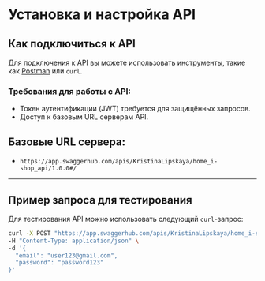 # Установка и настройка API

## Как подключиться к API
Для подключения к API вы можете использовать инструменты, такие как [Postman](https://www.postman.com/) или `curl`. 

### Требования для работы с API:
- Токен аутентификации (JWT) требуется для защищённых запросов.
- Доступ к базовым URL серверам API.

## Базовые URL сервера:
- `https://app.swaggerhub.com/apis/KristinaLipskaya/home_i-shop_api/1.0.0#/`

---

## Пример запроса для тестирования

Для тестирования API можно использовать следующий `curl`-запрос:

```bash
curl -X POST "https://app.swaggerhub.com/apis/KristinaLipskaya/home_i-shop_api/1.0.0#/users/post_auth_login" \
-H "Content-Type: application/json" \
-d '{
  "email": "user123@gmail.com",
  "password": "password123"
}'
